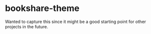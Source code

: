 bookshare-theme
===============

Wanted to capture this since it might be a good starting point for other projects in the future.
